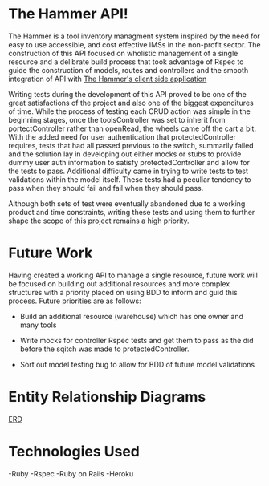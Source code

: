 # The Hammer API!

  The Hammer is a tool inventory managment system inspired by the need for easy
  to use accessible, and cost effective IMSs in the non-profit sector. The
  construction of this API focused on wholistic management of a single resource
  and a delibrate build process that took advantage of Rspec to guide the
  construction of models, routes and controllers and the smooth integration of
  API with [The Hammer's client side application](https://github.com/SimonPringleWallace/tool-tracker-client) 

  Writing tests during the development of this API proved to be one of the
  great satisfactions of the project and also one of the biggest expenditures
  of time. While the process of testing each CRUD action was simple in the
  beginning stages, once the toolsController was set to inherit from
  portectController rather than openRead, the wheels came off the cart a bit.
  With the added need for user authentication that protectedController requires,
  tests that had all passed previous to the switch, summarily failed and the
  solution lay in developing out either mocks or stubs to provide dummy user
  auth information to satisfy protectedController and allow for the tests to
  pass. Additional difficulty came in trying to write tests to test validations
  within the model itself. These tests had a peculiar tendency to pass when
  they should fail and fail when they should pass.

  Although both sets of test were eventually abandoned due to a working product
  and time constraints, writing these tests and using them to further shape the
  scope of this project remains a high priority.

# Future Work
  Having created a working API to manage a single resource, future work will
  be focused on building out additional resources and more complex structures
  with a priority placed on using BDD to inform and guid this process. Future
  priorities are as follows:

  - Build an additional resource (warehouse) which has one owner and many tools

  - Write mocks for controller Rspec tests and get them to pass as the did
    before the sqitch was made to protectedController.

 -  Sort out model testing bug to allow for BDD of future model validations


# Entity Relationship Diagrams

 [ERD](https://imgur.com/mn9wM1J)

# Technologies Used

-Ruby
-Rspec
-Ruby on Rails
-Heroku
